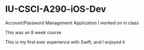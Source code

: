 # IU-CSCI-A290-iOS-Dev
Account/Password Management Application I worked on in class

This was an 8 week course

This is my first ever experience with Swift, and I enjoyed it
